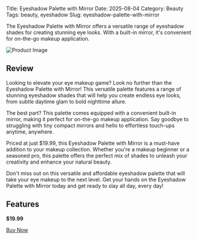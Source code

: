 Title: Eyeshadow Palette with Mirror
Date: 2025-08-04
Category: Beauty
Tags: beauty, eyeshadow
Slug: eyeshadow-palette-with-mirror


The Eyeshadow Palette with Mirror offers a versatile range of eyeshadow shades for creating stunning eye looks. With a built-in mirror, it's convenient for on-the-go makeup application.

![Product Image](https://cdn.dummyjson.com/product-images/beauty/eyeshadow-palette-with-mirror/1.webp)

## Review

Looking to elevate your eye makeup game? Look no further than the Eyeshadow Palette with Mirror! This versatile palette features a range of stunning eyeshadow shades that will help you create endless eye looks, from subtle daytime glam to bold nighttime allure.

The best part? This palette comes equipped with a convenient built-in mirror, making it perfect for on-the-go makeup application. Say goodbye to struggling with tiny compact mirrors and hello to effortless touch-ups anytime, anywhere.

Priced at just $19.99, this Eyeshadow Palette with Mirror is a must-have addition to your makeup collection. Whether you're a makeup beginner or a seasoned pro, this palette offers the perfect mix of shades to unleash your creativity and enhance your natural beauty.

Don't miss out on this versatile and affordable eyeshadow palette that will take your eye makeup to the next level. Get your hands on the Eyeshadow Palette with Mirror today and get ready to slay all day, every day!

## Features




**$19.99**

[Buy Now](https://www.amazon.com/s?k=Eyeshadow+Palette+with+Mirror&tag=kenenitech-20)